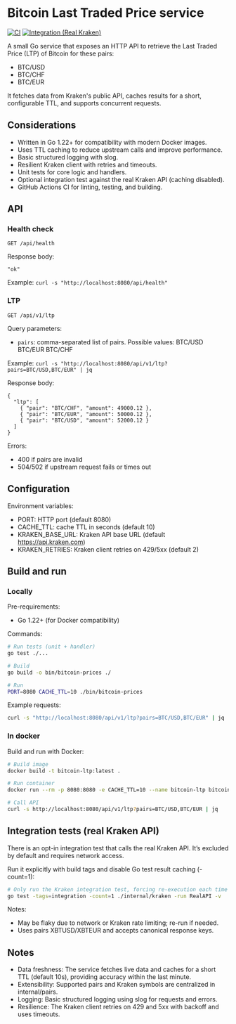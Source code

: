 # Bitcoin Last Traded Price service

[![CI](https://github.com/sedlakmate/go-bitcoin-prices/actions/workflows/ci.yml/badge.svg)](https://github.com/OWNER/REPO/actions/workflows/ci.yml)
[![Integration (Real Kraken)](https://github.com/sedlakmate/go-bitcoin-prices/actions/workflows/integration.yml/badge.svg)](https://github.com/OWNER/REPO/actions/workflows/integration.yml)

A small Go service that exposes an HTTP API to retrieve the Last Traded Price (LTP) of Bitcoin for these pairs:
- BTC/USD
- BTC/CHF
- BTC/EUR

It fetches data from Kraken's public API, caches results for a short, configurable TTL, and supports concurrent requests.

## Considerations

- Written in Go 1.22+ for compatibility with modern Docker images.
- Uses TTL caching to reduce upstream calls and improve performance.
- Basic structured logging with slog.
- Resilient Kraken client with retries and timeouts.
- Unit tests for core logic and handlers.
- Optional integration test against the real Kraken API (caching disabled).
- GitHub Actions CI for linting, testing, and building.

## API

### Health check

`GET /api/health`

Response body:
```
"ok"
```

Example:
`curl -s "http://localhost:8080/api/health"`

### LTP

`GET /api/v1/ltp`

Query parameters:
- `pairs`: comma-separated list of pairs. Possible values: BTC/USD BTC/EUR BTC/CHF


Example:
`curl -s "http://localhost:8080/api/v1/ltp?pairs=BTC/USD,BTC/EUR" | jq `

Response body:
```
{
  "ltp": [
    { "pair": "BTC/CHF", "amount": 49000.12 },
    { "pair": "BTC/EUR", "amount": 50000.12 },
    { "pair": "BTC/USD", "amount": 52000.12 }
  ]
}
```

Errors:
- 400 if pairs are invalid
- 504/502 if upstream request fails or times out

## Configuration

Environment variables:
- PORT: HTTP port (default 8080)
- CACHE_TTL: cache TTL in seconds (default 10)
- KRAKEN_BASE_URL: Kraken API base URL (default https://api.kraken.com)
- KRAKEN_RETRIES: Kraken client retries on 429/5xx (default 2)

## Build and run 

### Locally

Pre-requirements:
- Go 1.22+ (for Docker compatibility)

Commands:
```bash
# Run tests (unit + handler)
go test ./...

# Build
go build -o bin/bitcoin-prices ./

# Run
PORT=8080 CACHE_TTL=10 ./bin/bitcoin-prices
```

Example requests:
```bash
curl -s "http://localhost:8080/api/v1/ltp?pairs=BTC/USD,BTC/EUR" | jq
```

### In docker

Build and run with Docker:
```bash
# Build image
docker build -t bitcoin-ltp:latest .

# Run container
docker run --rm -p 8080:8080 -e CACHE_TTL=10 --name bitcoin-ltp bitcoin-ltp:latest

# Call API
curl -s http://localhost:8080/api/v1/ltp?pairs=BTC/USD,BTC/EUR | jq
```

## Integration tests (real Kraken API)

There is an opt-in integration test that calls the real Kraken API. It’s excluded by default and requires network access.

Run it explicitly with build tags and disable Go test result caching (-count=1):
```bash
# Only run the Kraken integration test, forcing re-execution each time
go test -tags=integration -count=1 ./internal/kraken -run RealAPI -v
```
Notes:
- May be flaky due to network or Kraken rate limiting; re-run if needed.
- Uses pairs XBTUSD/XBTEUR and accepts canonical response keys.


## Notes
- Data freshness: The service fetches live data and caches for a short TTL (default 10s), providing accuracy within the last minute.
- Extensibility: Supported pairs and Kraken symbols are centralized in internal/pairs.
- Logging: Basic structured logging using slog for requests and errors.
- Resilience: The Kraken client retries on 429 and 5xx with backoff and uses timeouts.
